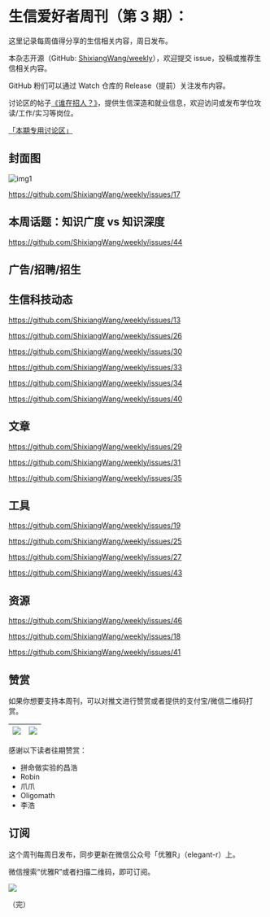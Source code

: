# 生信爱好者周刊（第 3 期）：

这里记录每周值得分享的生信相关内容，周日发布。

本杂志开源（GitHub: [ShixiangWang/weekly](https://github.com/ShixiangWang/weekly)），欢迎提交 issue，投稿或推荐生信相关内容。

GitHub 粉们可以通过 Watch 仓库的 Release（提前）关注发布内容。

讨论区的帖子[《谁在招人？》](https://github.com/ShixiangWang/weekly/issues/2)，提供生信深造和就业信息，欢迎访问或发布学位攻读/工作/实习等岗位。

[「本期专用讨论区」](https://github.com/ShixiangWang/weekly/issues/32)

## 封面图

![img1](https://gitee.com/ShixiangWang/ImageCollection/raw/master/png/202109242307803.png)

https://github.com/ShixiangWang/weekly/issues/17

## 本周话题：知识广度 vs 知识深度

https://github.com/ShixiangWang/weekly/issues/44

## 广告/招聘/招生

## 生信科技动态

https://github.com/ShixiangWang/weekly/issues/13

https://github.com/ShixiangWang/weekly/issues/26

https://github.com/ShixiangWang/weekly/issues/30

https://github.com/ShixiangWang/weekly/issues/33

https://github.com/ShixiangWang/weekly/issues/34

https://github.com/ShixiangWang/weekly/issues/40


## 文章

https://github.com/ShixiangWang/weekly/issues/29

https://github.com/ShixiangWang/weekly/issues/31

https://github.com/ShixiangWang/weekly/issues/35


## 工具

https://github.com/ShixiangWang/weekly/issues/19

https://github.com/ShixiangWang/weekly/issues/25

https://github.com/ShixiangWang/weekly/issues/27

https://github.com/ShixiangWang/weekly/issues/43


## 资源

https://github.com/ShixiangWang/weekly/issues/46

https://github.com/ShixiangWang/weekly/issues/18

https://github.com/ShixiangWang/weekly/issues/41


## 赞赏

如果你想要支持本周刊，可以对推文进行赞赏或者提供的支付宝/微信二维码打赏。

| ![](https://gitee.com/ShixiangWang/ImageCollection/raw/master/png/202109171440597.jpg) | ![](https://gitee.com/ShixiangWang/ImageCollection/raw/master/png/202109171440452.jpg) |
| ------------------------------------------------------------ | ------------------------------------------------------------ |

感谢以下读者往期赞赏：

- 拼命做实验的昌浩
- Robin
- 爪爪
- Oligomath
- 李浩

## 订阅

这个周刊每周日发布，同步更新在微信公众号「优雅R」（elegant-r）上。

微信搜索“优雅R”或者扫描二维码，即可订阅。

![](https://gitee.com/ShixiangWang/ImageCollection/raw/master/png/202109101438292.jpg)

（完）

